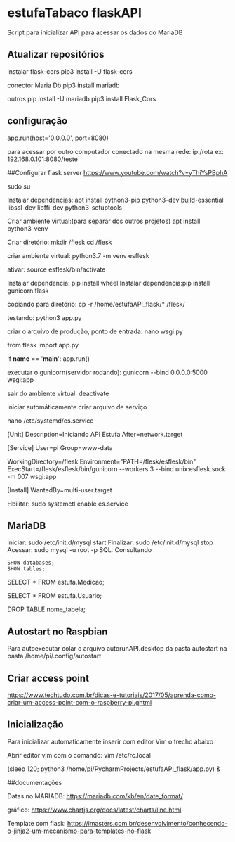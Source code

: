 # estufaTabaco flaskAPI

Script para inicializar API para acessar os dados do MariaDB

## Atualizar repositórios




instalar flask-cors
pip3 install -U flask-cors

conector Maria Db
pip3 install mariadb

outros 
pip install -U mariadb
pip3 install Flask_Cors

## configuração

app.run(host='0.0.0.0', port=8080)

para acessar por outro computador conectado na mesma rede: ip:/rota
ex: 192.168.0.101:8080/teste


##Configurar flask server
https://www.youtube.com/watch?v=yThiYsPBphA

sudo su

Instalar dependencias:
apt install python3-pip python3-dev build-essential libssl-dev libffi-dev python3-setuptools

Criar ambiente virtual:(para separar dos outros projetos)
apt install python3-venv

Criar diretório:
mkdir /flesk
cd /flesk

criar ambiente virtual: python3.7 -m venv esflesk

ativar: source esflesk/bin/activate

Instalar dependencia: pip install wheel
Instalar dependencia:pip install gunicorn flask

copiando para diretório:
cp -r  /home/estufaAPI_flask/* /flesk/

testando: python3 app.py

criar o arquivo de produção, ponto de entrada:
nano wsgi.py

from flesk import app.py

if __name__ == '__main__':
        app.run()


executar o gunicorn(servidor rodando):
gunicorn --bind 0.0.0.0:5000 wsgi:app

sair do ambiente virtual: deactivate



iniciar automáticamente
criar arquivo de serviço

nano /etc/systemd/es.service

[Unit]
Description=Iniciando API Estufa
After=network.target

[Service]
User=pi
Group=www-data

WorkingDirectory=/flesk
Environment="PATH=/flesk/esflesk/bin"
ExecStart=/flesk/esflesk/bin/gunicorn --workers 3 --bind unix:esflesk.sock -m 007 wsgi:app


[Install]
WantedBy=multi-user.target



Hbilitar: sudo systemctl enable es.service

## MariaDB

iniciar: sudo /etc/init.d/mysql start
Finalizar: sudo /etc/init.d/mysql stop
Acessar: sudo mysql -u root -p
SQL:
Consultando

    SHOW databases;
    SHOW tables;
    
SELECT * FROM estufa.Medicao;

SELECT * FROM estufa.Usuario;

DROP TABLE nome_tabela;


## Autostart no Raspbian

Para autoexecutar colar o arquivo autorunAPI.desktop da pasta autostart na pasta /home/pi/.config/autostart

## Criar access point

https://www.techtudo.com.br/dicas-e-tutoriais/2017/05/aprenda-como-criar-um-access-point-com-o-raspberry-pi.ghtml

## Inicialização 

Para inicializar automaticamente inserir com editor Vim o trecho abaixo

Abrir editor vim com o comando: vim /etc/rc.local


(sleep 120; python3 /home/pi/PycharmProjects/estufaAPI_flask/app.py) &


##documentações


Datas no MARIADB:
https://mariadb.com/kb/en/date_format/


gráfico:
https://www.chartjs.org/docs/latest/charts/line.html


Template com flask:
https://imasters.com.br/desenvolvimento/conhecendo-o-jinja2-um-mecanismo-para-templates-no-flask